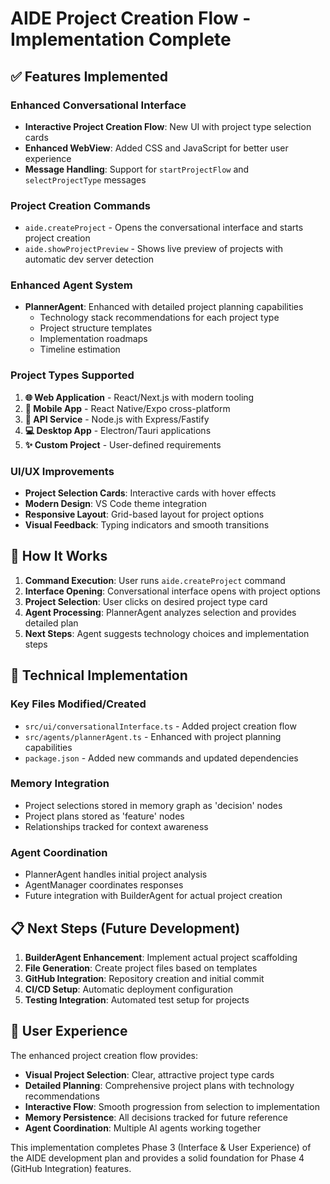 # AIDE Project Creation Flow - Implementation Complete

## ✅ Features Implemented

### Enhanced Conversational Interface

- **Interactive Project Creation Flow**: New UI with project type selection cards
- **Enhanced WebView**: Added CSS and JavaScript for better user experience
- **Message Handling**: Support for `startProjectFlow` and `selectProjectType` messages

### Project Creation Commands

- `aide.createProject` - Opens the conversational interface and starts project creation
- `aide.showProjectPreview` - Shows live preview of projects with automatic dev server detection

### Enhanced Agent System

- **PlannerAgent**: Enhanced with detailed project planning capabilities
  - Technology stack recommendations for each project type
  - Project structure templates
  - Implementation roadmaps
  - Timeline estimation

### Project Types Supported

1. **🌐 Web Application** - React/Next.js with modern tooling
2. **📱 Mobile App** - React Native/Expo cross-platform
3. **🔌 API Service** - Node.js with Express/Fastify
4. **💻 Desktop App** - Electron/Tauri applications
5. **✨ Custom Project** - User-defined requirements

### UI/UX Improvements

- **Project Selection Cards**: Interactive cards with hover effects
- **Modern Design**: VS Code theme integration
- **Responsive Layout**: Grid-based layout for project options
- **Visual Feedback**: Typing indicators and smooth transitions

## 🚀 How It Works

1. **Command Execution**: User runs `aide.createProject` command
2. **Interface Opening**: Conversational interface opens with project options
3. **Project Selection**: User clicks on desired project type card
4. **Agent Processing**: PlannerAgent analyzes selection and provides detailed plan
5. **Next Steps**: Agent suggests technology choices and implementation steps

## 🔧 Technical Implementation

### Key Files Modified/Created

- `src/ui/conversationalInterface.ts` - Added project creation flow
- `src/agents/plannerAgent.ts` - Enhanced with project planning capabilities
- `package.json` - Added new commands and updated dependencies

### Memory Integration

- Project selections stored in memory graph as 'decision' nodes
- Project plans stored as 'feature' nodes
- Relationships tracked for context awareness

### Agent Coordination

- PlannerAgent handles initial project analysis
- AgentManager coordinates responses
- Future integration with BuilderAgent for actual project creation

## 📋 Next Steps (Future Development)

1. **BuilderAgent Enhancement**: Implement actual project scaffolding
2. **File Generation**: Create project files based on templates
3. **GitHub Integration**: Repository creation and initial commit
4. **CI/CD Setup**: Automatic deployment configuration
5. **Testing Integration**: Automated test setup for projects

## 🎯 User Experience

The enhanced project creation flow provides:

- **Visual Project Selection**: Clear, attractive project type cards
- **Detailed Planning**: Comprehensive project plans with technology recommendations
- **Interactive Flow**: Smooth progression from selection to implementation
- **Memory Persistence**: All decisions tracked for future reference
- **Agent Coordination**: Multiple AI agents working together

This implementation completes Phase 3 (Interface & User Experience) of the AIDE development plan and provides a solid foundation for Phase 4 (GitHub Integration) features.
